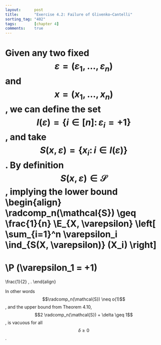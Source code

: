 ```yaml
---
layout:      post
title:       "Exercise 4.2: Failure of Glivenko–Cantelli"
sorting_tag: "402"
tags:        [chapter 4]
comments:    true
---
```


Given any two fixed $$\varepsilon = (\varepsilon_1, \ldots, \varepsilon_n)$$
and $$x = (x_1, \ldots, x_n)$$, we can define the set
$$I(\varepsilon) = \lbrace i \in [n] \colon \varepsilon_i = +1 \rbrace$$, and
take $$S(x, \varepsilon) = \lbrace x_i \colon i \in I(\varepsilon) \rbrace$$.
By definition $$S(x, \varepsilon) \in \mathcal{S}$$, implying the lower bound
\begin{align}
  \radcomp\_n(\mathcal{S})
  \geq
  \frac{1}{n}
  \E\_{X, \varepsilon} \left[
    \sum\_{i=1}^n
      \varepsilon\_i \ind\_{S(X, \varepsilon)} (X\_i)
  \right]
  =
  \P (\varepsilon\_1 = +1)
  =
  \frac{1}{2}
  \, .
\end{align}

In other words $$\radcomp_n(\mathcal{S}) \neq o(1)$$, and the upper bound from
Theorem 4.10, $$2 \radcomp_n(\mathcal{S}) + \delta \geq 1$$, is vacuous for all
$$\delta \geq 0$$.

